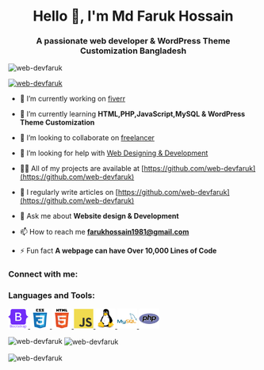 <h1 align="center">Hello 👋, I'm Md Faruk Hossain</h1>
<h3 align="center">A passionate web developer & WordPress Theme Customization Bangladesh</h3>

<p align="left"> <img src="" alt="web-devfaruk" /> </p>

<p align="left"> <a href="https://github.com/ryo-ma/github-profile-trophy"><img src="https://github-profile-trophy.vercel.app/?username=web-devfaruk" alt="web-devfaruk" /></a> </p>

- 🔭 I’m currently working on [fiverr](https://www.freelancer.com/u/farukhossain1981)

- 🌱 I’m currently learning **HTML,PHP,JavaScript,MySQL & WordPress Theme Customization**

- 👯 I’m looking to collaborate on [freelancer](https://www.freelancer.com/u/farukhossain1981)

- 🤝 I’m looking for help with [Web Designing & Development](https://github.com/web-devfaruk)

- 👨‍💻 All of my projects are available at [https://github.com/web-devfaruk](https://github.com/web-devfaruk)

- 📝 I regularly write articles on [https://github.com/web-devfaruk](https://github.com/web-devfaruk)

- 💬 Ask me about **Website design & Development**

- 📫 How to reach me **farukhossain1981@gmail.com**

- ⚡ Fun fact **A webpage can have Over 10,000 Lines of Code**

<h3 align="left">Connect with me:</h3>
<p align="left">
</p>

<h3 align="left">Languages and Tools:</h3>
<p align="left"> <a href="https://getbootstrap.com" target="_blank" rel="noreferrer"> <img src="https://raw.githubusercontent.com/devicons/devicon/master/icons/bootstrap/bootstrap-plain-wordmark.svg" alt="bootstrap" width="40" height="40"/> </a> <a href="https://www.w3schools.com/css/" target="_blank" rel="noreferrer"> <img src="https://raw.githubusercontent.com/devicons/devicon/master/icons/css3/css3-original-wordmark.svg" alt="css3" width="40" height="40"/> </a> <a href="https://www.w3.org/html/" target="_blank" rel="noreferrer"> <img src="https://raw.githubusercontent.com/devicons/devicon/master/icons/html5/html5-original-wordmark.svg" alt="html5" width="40" height="40"/> </a> <a href="https://developer.mozilla.org/en-US/docs/Web/JavaScript" target="_blank" rel="noreferrer"> <img src="https://raw.githubusercontent.com/devicons/devicon/master/icons/javascript/javascript-original.svg" alt="javascript" width="40" height="40"/> </a> <a href="https://www.linux.org/" target="_blank" rel="noreferrer"> <img src="https://raw.githubusercontent.com/devicons/devicon/master/icons/linux/linux-original.svg" alt="linux" width="40" height="40"/> </a> <a href="https://www.mysql.com/" target="_blank" rel="noreferrer"> <img src="https://raw.githubusercontent.com/devicons/devicon/master/icons/mysql/mysql-original-wordmark.svg" alt="mysql" width="40" height="40"/> </a> <a href="https://www.php.net" target="_blank" rel="noreferrer"> <img src="https://raw.githubusercontent.com/devicons/devicon/master/icons/php/php-original.svg" alt="php" width="40" height="40"/> </a> </p>

<p><img align="left" src="https://github-readme-stats.vercel.app/api/top-langs?username=web-devfaruk&show_icons=true&locale=en&layout=compact" alt="web-devfaruk" /></p>

<p>&nbsp;<img align="center" src="https://github-readme-stats.vercel.app/api?username=web-devfaruk&show_icons=true&locale=en" alt="web-devfaruk" /></p>

<p><img align="center" src="https://github-readme-streak-stats.herokuapp.com/?user=web-devfaruk&" alt="web-devfaruk" /></p>

